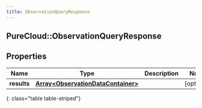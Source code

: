 ```yaml
---
title: ObservationQueryResponse
---
```

## PureCloud::ObservationQueryResponse

## Properties

|Name | Type | Description | Notes|
|------------ | ------------- | ------------- | -------------|
| **results** | [**Array&lt;ObservationDataContainer&gt;**](ObservationDataContainer.html) |  | [optional] |
{: class="table table-striped"}


